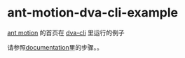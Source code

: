 # ant-motion-dva-cli-example

[ant motion](https://motion.ant.design/) 的首页在 [dva-cli](https://github.com/dvajs/dva-cli) 里运行的例子

请参照[documentation](https://github.com/ant-motion/ant-motion-dva-cli-example/blob/master/src/routes/Home/documentation.text)里的步骤。。
